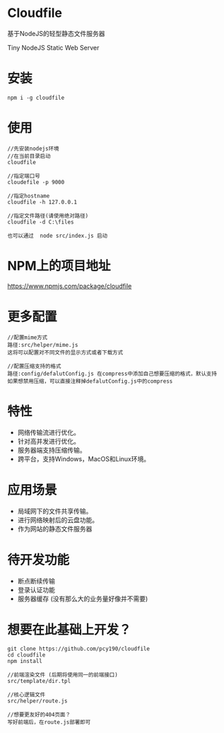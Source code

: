 # Cloudfile
基于NodeJS的轻型静态文件服务器

Tiny NodeJS Static Web Server

# 安装
```
npm i -g cloudfile
```

# 使用
```
//先安装nodejs环境
//在当前目录启动
cloudfile

//指定端口号
cloudefile -p 9000

//指定hostname
cloudfile -h 127.0.0.1

//指定文件路径(请使用绝对路径)
cloudfile -d C:\files
```
```
也可以通过  node src/index.js 启动
```

# NPM上的项目地址
https://www.npmjs.com/package/cloudfile
# 更多配置
```
//配置mime方式
路径:src/helper/mime.js
这将可以配置对不同文件的显示方式或者下载方式

//配置压缩支持的格式
路径:config/defalutConfig.js 在compress中添加自己想要压缩的格式，默认支持
如果想禁用压缩，可以直接注释掉defalutConfig.js中的compress
```
# 特性
- 网络传输流进行优化。
- 针对高并发进行优化。
- 服务器端支持压缩传输。
- 跨平台，支持Windows，MacOS和Linux环境。

# 应用场景
- 局域网下的文件共享传输。
- 进行网络映射后的云盘功能。
- 作为网站的静态文件服务器

# 待开发功能
- 断点断续传输
- 登录认证功能
- 服务器缓存 (没有那么大的业务量好像并不需要)

# 想要在此基础上开发？
```
git clone https://github.com/pcy190/cloudfile
cd cloudfile
npm install

//前端渲染文件 (后期将使用同一的前端接口)
src/template/dir.tpl

//核心逻辑文件
src/helper/route.js

//想要更友好的404页面？
写好前端后，在route.js部署即可
```

